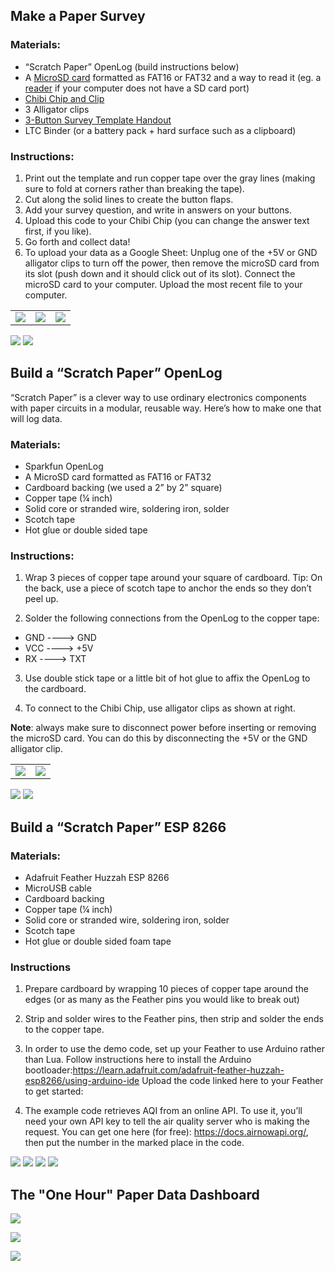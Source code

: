 ## Make a Paper Survey

### Materials:

* “Scratch Paper” OpenLog (build instructions below)
* A [MicroSD card](https://www.google.com/url?q=https://www.sparkfun.com/products/13833&sa=D&ust=1522256720713000) formatted as FAT16 or FAT32 and a way to read it (eg. a [reader](https://www.google.com/url?q=https://www.sparkfun.com/products/13004&sa=D&ust=1522256720713000) if your computer does not have a SD card port)
* [Chibi Chip and Clip](https://www.google.com/url?q=https://chibitronics.myshopify.com/collections/advanced-stickers/products/chip-clip&sa=D&ust=1522256720714000)
* 3 Alligator clips
* [3-Button Survey Template Handout](https://www.google.com/url?q=https://drive.google.com/open?id%3D1eQSuTzhWdfYVm7WIpVoz9MceFz2uHTUh&sa=D&ust=1522256720714000)
* LTC Binder (or a battery pack + hard surface such as a clipboard)

### Instructions:

1. Print out the template and run copper tape over the gray lines (making sure to fold at corners rather than breaking the tape).
2. Cut along the solid lines to create the button flaps.
3. Add your survey question, and write in answers on your buttons.
3. Upload this code to your Chibi Chip (you can change the answer text first, if you like).
4. Go forth and collect data!
5. To upload your data as a Google Sheet: Unplug one of the +5V or GND alligator clips to turn off the power, then remove the microSD card from its slot (push down and it should click out of its slot). Connect the microSD card to your computer. Upload the most recent file to your computer.

| | | |
------------- | ------------- | ------------
![](tutorial%20images/image1.jpg)  | ![](tutorial%20images/image9.jpg) | ![](tutorial%20images/image13.jpg)

![](tutorial%20images/image2.jpg)
![](tutorial%20images/image7.jpg)

## Build a “Scratch Paper” OpenLog

“Scratch Paper” is a clever way to use ordinary electronics components with paper circuits in a modular, reusable way. Here’s how to make one that will log data.

### Materials:
* Sparkfun OpenLog
* A MicroSD card formatted as FAT16 or FAT32
* Cardboard backing (we used a 2” by 2” square)
* Copper tape (¼ inch)
* Solid core or stranded wire, soldering iron, solder
* Scotch tape
* Hot glue or double sided tape

### Instructions:
1. Wrap 3 pieces of copper tape around your square of cardboard.
 Tip: On the back, use a piece of scotch tape to anchor the ends so they don’t peel up.

2. Solder the following connections from the OpenLog to the copper tape:

 * GND ----> GND
 * VCC ----> +5V
 * RX ----> TXT

3. Use double stick tape or a little bit of hot glue to affix the OpenLog to the cardboard.

4. To connect to the Chibi Chip, use alligator clips as shown at right.

**Note**: always make sure to disconnect power before inserting or removing the microSD card. You can do this by disconnecting the +5V or the GND alligator clip.

| | |
------------- | -------------
![](tutorial%20images/image5.jpg) | ![](tutorial%20images/image19.jpg)

![](tutorial%20images/image3.jpg)
![](tutorial%20images/image6.jpg)


## Build a “Scratch Paper” ESP 8266

### Materials:
* Adafruit Feather Huzzah ESP 8266
* MicroUSB cable
* Cardboard backing
* Copper tape (¼ inch)
* Solid core or stranded wire, soldering iron, solder
* Scotch tape
* Hot glue or double sided foam tape

### Instructions

1. Prepare cardboard by wrapping 10 pieces of copper tape around the edges (or as many as the Feather pins you would like to break out)

2. Strip and solder wires to the Feather pins, then strip and solder the ends to the copper tape.


3. In order to use the demo code, set up your Feather to use Arduino rather than Lua. 
Follow instructions here to install the Arduino bootloader:https://learn.adafruit.com/adafruit-feather-huzzah-esp8266/using-arduino-ide
Upload the code linked here to your Feather to get started:

4. The example code retrieves AQI from an online API. To use it, you’ll need your own API key to tell the air quality server who is making the request. You can get one here (for free): https://docs.airnowapi.org/, then put the number in the marked place in the code.

![](tutorial%20images/image20.jpg)
![](tutorial%20images/image10.jpg)
![](tutorial%20images/image16.jpg)
![](tutorial%20images/image11.jpg)

## The "One Hour" Paper Data Dashboard

![](tutorial%20images/paper%20data%20dashboard.jpg)

![](tutorial%20images/paper%20data%20dashboard%20unfolded%20front.JPG)

![](tutorial%20images/paper%20data%20dashboard%20unfolded%20back.JPG)
